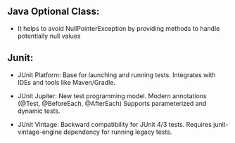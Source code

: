 ## Java Optional Class:

- It helps to avoid NullPointerException by providing methods to handle potentially null values

## Junit: 

- JUnit Platform: Base for launching and running tests. Integrates with IDEs and tools like Maven/Gradle.

- JUnit Jupiter: New test programming model.
Modern annotations (@Test, @BeforeEach, @AfterEach) Supports parameterized and dynamic tests.

- JUnit Vintage: Backward compatibility for JUnit 4/3 tests. Requires junit-vintage-engine dependency for running legacy tests.
